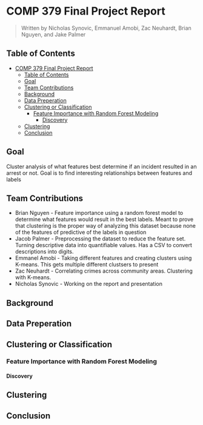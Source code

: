 # COMP 379 Final Project Report

> Written by Nicholas Synovic, Emmanuel Amobi, Zac Neuhardt, Brian Nguyen, and Jake Palmer

## Table of Contents

- [COMP 379 Final Project Report](#comp-379-final-project-report)
  - [Table of Contents](#table-of-contents)
  - [Goal](#goal)
  - [Team Contributions](#team-contributions)
  - [Background](#background)
  - [Data Preperation](#data-preperation)
  - [Clustering or Classification](#clustering-or-classification)
    - [Feature Importance with Random Forest Modeling](#feature-importance-with-random-forest-modeling)
      - [Discovery](#discovery)
  - [Clustering](#clustering)
  - [Conclusion](#conclusion)

## Goal

Cluster analysis of what features best determine if an incident resulted in an arrest or not. Goal is to find interesting relationships between features and labels

## Team Contributions

- Brian Nguyen - Feature importance using a random forest model to determine what features would result in the best labels. Meant to prove that clustering is the proper way of analyzing this dataset because none of the features of predictive of the labels in question
- Jacob Palmer - Preprocessing the dataset to reduce the feature set. Turning descriptive data into quantifiable values. Has a CSV to convert descriptions into digits.
- Emmanel Amobi - Taking different features and creating clusters using K-means. This gets multiple different clustsers to present
- Zac Neuhardt - Correlating crimes across community areas. Clustering with K-means.
- Nicholas Synovic - Working on the report and presentation

## Background

## Data Preperation

## Clustering or Classification

### Feature Importance with Random Forest Modeling

#### Discovery

## Clustering

## Conclusion

